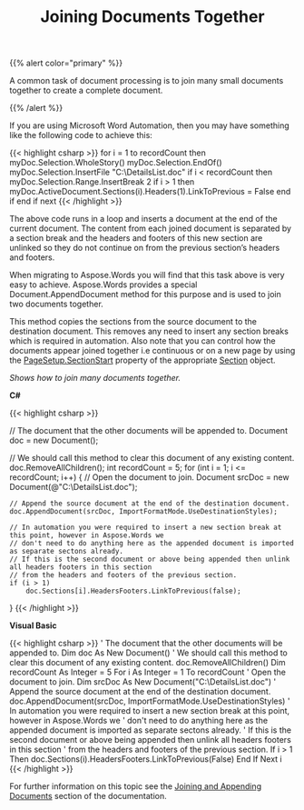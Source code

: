 ﻿---
title: Joining Documents Together
type: docs
weight: 20
url: /net/joining-documents-together/
---

{{% alert color="primary" %}} 

A common task of document processing is to join many small documents together to create a complete document.

{{% /alert %}} 

If you are using Microsoft Word Automation, then you may have something like the following code to achieve this:

{{< highlight csharp >}}
for i = 1 to recordCount then
   myDoc.Selection.WholeStory()
   myDoc.Selection.EndOf()
   myDoc.Selection.InsertFile "C:\DetailsList.doc"
   if i < recordCount then
      myDoc.Selection.Range.InsertBreak 2
      if i > 1 then
         myDoc.ActiveDocument.Sections(i).Headers(1).LinkToPrevious = False
      end if
   end if
next
{{< /highlight >}}

The above code runs in a loop and inserts a document at the end of the current document. The content from each joined document is separated by a section break and the headers and footers of this new section are unlinked so they do not continue on from the previous section’s headers and footers.

When migrating to Aspose.Words you will find that this task above is very easy to achieve. Aspose.Words provides a special Document.AppendDocument method for this purpose and is used to join two documents together.

This method copies the sections from the source document to the destination document. This removes any need to insert any section breaks which is required in automation. Also note that you can control how the documents appear joined together i.e continuous or on a new page by using the [PageSetup.SectionStart](https://apireference.aspose.com/words/net/aspose.words/pagesetup/properties/sectionstart) property of the appropriate [Section](https://apireference.aspose.com/words/net/aspose.words/section) object.

*Shows how to join many documents together.*

**C#**

{{< highlight csharp >}}

// The document that the other documents will be appended to.
Document doc = new Document();

// We should call this method to clear this document of any existing content.
doc.RemoveAllChildren();
int recordCount = 5;
for (int i = 1; i <= recordCount; i++)
{
    // Open the document to join.
    Document srcDoc = new Document(@"C:\DetailsList.doc");

    // Append the source document at the end of the destination document.
    doc.AppendDocument(srcDoc, ImportFormatMode.UseDestinationStyles);
    
    // In automation you were required to insert a new section break at this point, however in Aspose.Words we
    // don't need to do anything here as the appended document is imported as separate sectons already.
    // If this is the second document or above being appended then unlink all headers footers in this section
    // from the headers and footers of the previous section.
    if (i > 1)
        doc.Sections[i].HeadersFooters.LinkToPrevious(false);
}
{{< /highlight >}}

**Visual Basic**

{{< highlight csharp >}}
' The document that the other documents will be appended to.
Dim doc As New Document()
' We should call this method to clear this document of any existing content.
doc.RemoveAllChildren()
Dim recordCount As Integer = 5
For i As Integer = 1 To recordCount
    ' Open the document to join.
    Dim srcDoc As New Document("C:\DetailsList.doc")
    ' Append the source document at the end of the destination document.
    doc.AppendDocument(srcDoc, ImportFormatMode.UseDestinationStyles)
    ' In automation you were required to insert a new section break at this point, however in Aspose.Words we
    ' don't need to do anything here as the appended document is imported as separate sectons already.
    ' If this is the second document or above being appended then unlink all headers footers in this section
    ' from the headers and footers of the previous section.
    If i > 1 Then
        doc.Sections(i).HeadersFooters.LinkToPrevious(False)
    End If
Next i
{{< /highlight >}}

For further information on this topic see the [Joining and Appending Documents](https://docs.aspose.com/words/net/join-and-append-documents/) section of the documentation.

